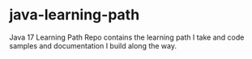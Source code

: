 # java-learning-path
Java 17 Learning Path Repo contains the learning path I take and code samples and documentation I build along the way. 
